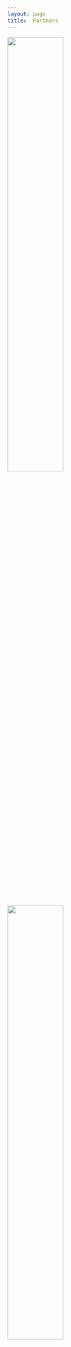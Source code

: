 ```yaml
---
layout: page
title:  Partners
---
```


<img href="https://www.iusspavia.it/en" src="/assets/images/LogoIUSS_CMYK.jpg" width="50%"/>

<img href="https://dse.unibg.it/en" src="/assets/images/UniBG_DSE_Positivo.png" width="50%"/>

<img href="https://www.phd-sdc.it/" src="/assets/images/phdsdc_logo.png" width="50%"/>